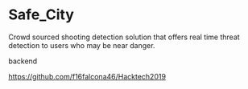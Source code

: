 # Safe_City

Crowd sourced shooting detection solution that offers real time threat detection to users who may be near danger.

backend

https://github.com/f16falcona46/Hacktech2019
